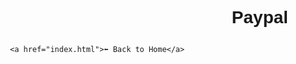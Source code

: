 

<!doctype html>
<html>
  <head>
    <meta charset="utf-8">
    <title>Page Title</title>
    <meta name="viewport" content="width=device-width, initial-scale=1">
    <link rel="icon" href="/favicon.ico">
    <style>
      body {
        font-family: Arial, sans-serif;
        max-width: 800px;
        margin: auto;
        padding: 20px;
        line-height: 1.6;
      }
      h1 {
        text-align: center;
      }
      a {
        color: darkblue;
        text-decoration: none;
      }
      a:hover {
        text-decoration: underline;
      }
    </style>
  </head>
  <body>
    <h1>Paypal</h1>
 
   <p><div id="paypal-container-YE62TE8AWLCL8"></div>
<script>
  paypal.HostedButtons({
    hostedButtonId: "YE62TE8AWLCL8",
  }).render("#paypal-container-YE62TE8AWLCL8")
</script>

</p>

    <a href="index.html">⬅ Back to Home</a>
  </body>
</html>
